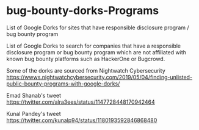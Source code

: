 # bug-bounty-dorks-Programs
List of Google Dorks for sites that have responsible disclosure program / bug bounty program

List of Google Dorks to search for companies that have a responsible disclosure program or bug bounty program which are not affiliated with known bug bounty platforms such as HackerOne or Bugcrowd.

Some of the dorks are sourced from Nightwatch Cybersecurity https://wwws.nightwatchcybersecurity.com/2019/05/04/finding-unlisted-public-bounty-programs-with-google-dorks/

Emad Shanab's tweet https://twitter.com/alra3ees/status/1147728448170942464

Kunal Pandey's tweet https://twitter.com/kunalp94/status/1180193592846868480

